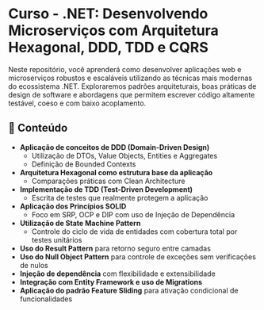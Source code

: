 ﻿# Curso - .NET: Desenvolvendo Microserviços com Arquitetura Hexagonal, DDD, TDD e CQRS

Neste repositório, você aprenderá como desenvolver aplicações web e microserviços robustos e escaláveis utilizando as técnicas mais modernas do ecossistema .NET. Exploraremos padrões arquiteturais, boas práticas de design de software e abordagens que permitem escrever código altamente testável, coeso e com baixo acoplamento.

## 📘 Conteúdo

- **Aplicação de conceitos de DDD (Domain-Driven Design)**
  - Utilização de DTOs, Value Objects, Entities e Aggregates
  - Definição de Bounded Contexts
- **Arquitetura Hexagonal como estrutura base da aplicação**
  - Comparações práticas com Clean Architecture
- **Implementação de TDD (Test-Driven Development)**
  - Escrita de testes que realmente protegem a aplicação
- **Aplicação dos Princípios SOLID**
  - Foco em SRP, OCP e DIP com uso de Injeção de Dependência
- **Utilização de State Machine Pattern**
  - Controle do ciclo de vida de entidades com cobertura total por testes unitários
- **Uso do Result Pattern** para retorno seguro entre camadas
- **Uso do Null Object Pattern** para controle de exceções sem verificações de nulos
- **Injeção de dependência** com flexibilidade e extensibilidade
- **Integração com Entity Framework e uso de Migrations**
- **Aplicação do padrão Feature Sliding** para ativação condicional de funcionalidades
